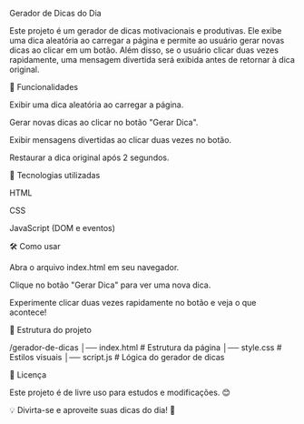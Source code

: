 Gerador de Dicas do Dia

Este projeto é um gerador de dicas motivacionais e produtivas. Ele exibe uma dica aleatória ao carregar a página e permite ao usuário gerar novas dicas ao clicar em um botão. Além disso, se o usuário clicar duas vezes rapidamente, uma mensagem divertida será exibida antes de retornar à dica original.

📌 Funcionalidades

Exibir uma dica aleatória ao carregar a página.

Gerar novas dicas ao clicar no botão "Gerar Dica".

Exibir mensagens divertidas ao clicar duas vezes no botão.

Restaurar a dica original após 2 segundos.

🚀 Tecnologias utilizadas

HTML

CSS

JavaScript (DOM e eventos)

🛠️ Como usar

Abra o arquivo index.html em seu navegador.

Clique no botão "Gerar Dica" para ver uma nova dica.

Experimente clicar duas vezes rapidamente no botão e veja o que acontece!

📂 Estrutura do projeto

/gerador-de-dicas
│── index.html  # Estrutura da página
│── style.css   # Estilos visuais
│── script.js   # Lógica do gerador de dicas

📜 Licença

Este projeto é de livre uso para estudos e modificações. 😊

💡 Divirta-se e aproveite suas dicas do dia! 🚀
